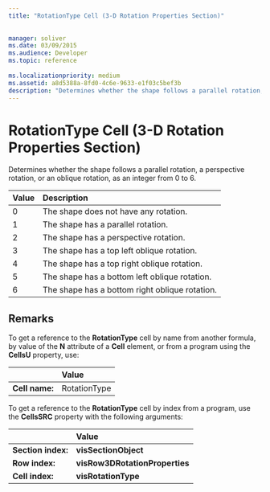 ```yaml
---
title: "RotationType Cell (3-D Rotation Properties Section)"
 
 
manager: soliver
ms.date: 03/09/2015
ms.audience: Developer
ms.topic: reference
 
ms.localizationpriority: medium
ms.assetid: a8d5388a-8fd0-4c6e-9633-e1f03c5bef3b
description: "Determines whether the shape follows a parallel rotation, a perspective rotation, or an oblique rotation, as an integer from 0 to 6."
---
```


# RotationType Cell (3-D Rotation Properties Section)

Determines whether the shape follows a parallel rotation, a perspective rotation, or an oblique rotation, as an integer from 0 to 6. 
  
|**Value**|**Description**|
|:-----|:-----|
|0  <br/> |The shape does not have any rotation. |
|1  <br/> |The shape has a parallel rotation. |
|2  <br/> |The shape has a perspective rotation. |
|3  <br/> |The shape has a top left oblique rotation. |
|4  <br/> |The shape has a top right oblique rotation. |
|5  <br/> |The shape has a bottom left oblique rotation. |
|6  <br/> |The shape has a bottom right oblique rotation. |
   
## Remarks

To get a reference to the **RotationType** cell by name from another formula, by value of the **N** attribute of a **Cell** element, or from a program using the **CellsU** property, use: 
  
||Value |
|:-----|:-----|
|**Cell name:**  <br/> |RotationType  <br/> |
   
To get a reference to the **RotationType** cell by index from a program, use the **CellsSRC** property with the following arguments: 
  
||Value |
|:-----|:-----|
|**Section index:**  <br/> |**visSectionObject** <br/> |
|**Row index:**  <br/> |**visRow3DRotationProperties** <br/> |
|**Cell index:**  <br/> |**visRotationType** <br/> |
   

